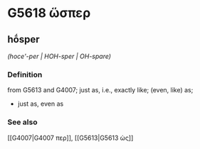 # G5618 ὥσπερ

## hṓsper

_(hoce'-per | HOH-sper | OH-spare)_

### Definition

from G5613 and G4007; just as, i.e., exactly like; (even, like) as; 

- just as, even as

### See also

[[G4007|G4007 περ]], [[G5613|G5613 ὡς]]
